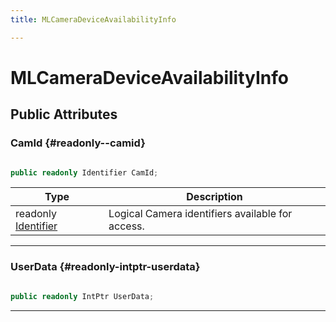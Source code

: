 ```yaml
---
title: MLCameraDeviceAvailabilityInfo

---
```


# MLCameraDeviceAvailabilityInfo










## Public Attributes

### CamId {#readonly--camid}

```csharp

public readonly Identifier CamId;

```

| Type | Description  | 
|--|--|
| readonly [Identifier](/unity-api/api/UnityEngine.XR.MagicLeap/MLCamera/UnityEngine.XR.MagicLeap.MLCamera.md#enums-identifier) | Logical Camera identifiers available for access.  |





-----------

### UserData {#readonly-intptr-userdata}

```csharp

public readonly IntPtr UserData;

```






-----------

